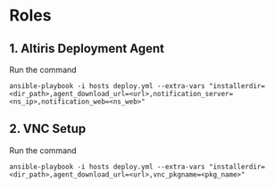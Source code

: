 # Roles
## 1. Altiris Deployment Agent

Run the command 

  `ansible-playbook -i hosts deploy.yml --extra-vars "installerdir=<dir_path>,agent_download_url=<url>,notification_server=<ns_ip>,notification_web=<ns_web>"`

## 2. VNC Setup

Run the command 

  `ansible-playbook -i hosts deploy.yml --extra-vars "installerdir=<dir_path>,agent_download_url=<url>,vnc_pkgname=<pkg_name>"`



